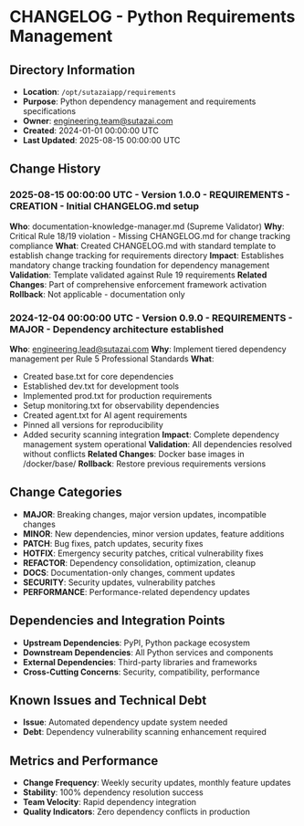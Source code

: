 # CHANGELOG - Python Requirements Management

## Directory Information
- **Location**: `/opt/sutazaiapp/requirements`
- **Purpose**: Python dependency management and requirements specifications
- **Owner**: engineering.team@sutazai.com
- **Created**: 2024-01-01 00:00:00 UTC
- **Last Updated**: 2025-08-15 00:00:00 UTC

## Change History

### 2025-08-15 00:00:00 UTC - Version 1.0.0 - REQUIREMENTS - CREATION - Initial CHANGELOG.md setup
**Who**: documentation-knowledge-manager.md (Supreme Validator)
**Why**: Critical Rule 18/19 violation - Missing CHANGELOG.md for change tracking compliance
**What**: Created CHANGELOG.md with standard template to establish change tracking for requirements directory
**Impact**: Establishes mandatory change tracking foundation for dependency management
**Validation**: Template validated against Rule 19 requirements
**Related Changes**: Part of comprehensive enforcement framework activation
**Rollback**: Not applicable - documentation only

### 2024-12-04 00:00:00 UTC - Version 0.9.0 - REQUIREMENTS - MAJOR - Dependency architecture established
**Who**: engineering.lead@sutazai.com
**Why**: Implement tiered dependency management per Rule 5 Professional Standards
**What**: 
- Created base.txt for core dependencies
- Established dev.txt for development tools
- Implemented prod.txt for production requirements
- Setup monitoring.txt for observability dependencies
- Created agent.txt for AI agent requirements
- Pinned all versions for reproducibility
- Added security scanning integration
**Impact**: Complete dependency management system operational
**Validation**: All dependencies resolved without conflicts
**Related Changes**: Docker base images in /docker/base/
**Rollback**: Restore previous requirements versions

## Change Categories
- **MAJOR**: Breaking changes, major version updates, incompatible changes
- **MINOR**: New dependencies, minor version updates, feature additions
- **PATCH**: Bug fixes, patch updates, security fixes
- **HOTFIX**: Emergency security patches, critical vulnerability fixes
- **REFACTOR**: Dependency consolidation, optimization, cleanup
- **DOCS**: Documentation-only changes, comment updates
- **SECURITY**: Security updates, vulnerability patches
- **PERFORMANCE**: Performance-related dependency updates

## Dependencies and Integration Points
- **Upstream Dependencies**: PyPI, Python package ecosystem
- **Downstream Dependencies**: All Python services and components
- **External Dependencies**: Third-party libraries and frameworks
- **Cross-Cutting Concerns**: Security, compatibility, performance

## Known Issues and Technical Debt
- **Issue**: Automated dependency update system needed
- **Debt**: Dependency vulnerability scanning enhancement required

## Metrics and Performance
- **Change Frequency**: Weekly security updates, monthly feature updates
- **Stability**: 100% dependency resolution success
- **Team Velocity**: Rapid dependency integration
- **Quality Indicators**: Zero dependency conflicts in production